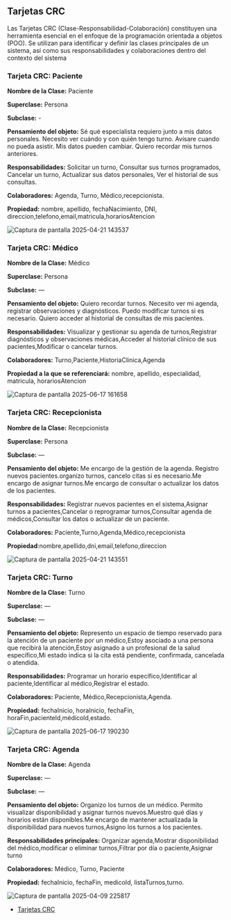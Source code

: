 ## Tarjetas CRC
Las Tarjetas CRC (Clase-Responsabilidad-Colaboración) constituyen una
herramienta esencial en el enfoque de la programación orientada a objetos (POO). Se
utilizan para identificar y definir las clases principales de un sistema, así como sus
responsabilidades y colaboraciones dentro del contexto del sistema

### Tarjeta CRC: Paciente

**Nombre de la Clase:** Paciente

**Superclase:** Persona

**Subclase:** -

**Pensamiento del objeto:** Sé qué especialista requiero junto a mis datos personales. Necesito ver cuándo y con quién tengo turno. Avisare cuando no pueda asistir. Mis datos pueden cambiar.
Quiero recordar mis turnos anteriores.

**Responsabilidades:** Solicitar un turno, Consultar sus turnos programados, Cancelar un turno, Actualizar sus datos personales, Ver el historial de sus consultas.

**Colaboradores:** Agenda, Turno, Médico,recepcionista.

**Propiedad:** nombre, apellido, fechaNacimiento, DNI, direccion,telefono,email,matricula,horariosAtencion

![Captura de pantalla 2025-04-21 143537](https://github.com/user-attachments/assets/c451b238-8081-4d05-96f9-27afa8450291)


### Tarjeta CRC: Médico

**Nombre de la Clase:** Médico

**Superclase:** Persona

**Subclase:** —

**Pensamiento del objeto:** Quiero recordar turnos. Necesito ver mi agenda, registrar observaciones y diagnósticos. Puedo modificar turnos si es necesario. Quiero acceder al historial de consultas de mis pacientes.

**Responsabilidades:** Visualizar y gestionar su agenda de turnos,Registrar diagnósticos y observaciones médicas,Acceder al historial clínico de sus pacientes,Modificar o cancelar turnos.

**Colaboradores:** Turno,Paciente,HistoriaClinica,Agenda

**Propiedad a la que se referenciará:**
nombre, apellido, especialidad, matricula, horariosAtencion


![Captura de pantalla 2025-06-17 161658](https://github.com/user-attachments/assets/f26b26e7-fbf8-4f33-9978-314af2edcc35)



### Tarjeta CRC: Recepcionista

**Nombre de la Clase:** Recepcionista

**Superclase:** Persona

**Subclase:** —

**Pensamiento del objeto:**
Me encargo de la gestión de la agenda. Registro nuevos pacientes.organizo turnos, cancelo citas si es necesario.Me encargo de asignar turnos.Me encargo de consultar o actualizar los datos de los pacientes.

**Responsabilidades:** Registrar nuevos pacientes en el sistema,Asignar turnos a pacientes,Cancelar o reprogramar turnos,Consultar agenda de médicos,Consultar los datos o actualizar de un paciente.


**Colaboradores:** Paciente,Turno,Agenda,Médico,recepcionista

**Propiedad**:nombre,apellido,dni,email,telefono,direccion

![Captura de pantalla 2025-04-21 143551](https://github.com/user-attachments/assets/eda178b8-63a0-4bbf-a609-8c4d89f2b973)



### Tarjeta CRC: Turno

**Nombre de la Clase:** Turno

**Superclase:** —

**Subclase:** —

**Pensamiento del objeto:** Represento un espacio de tiempo reservado para la atención de un paciente por un médico,Estoy asociado a una persona que recibirá la atención,Estoy asignado a un profesional de la salud específico,Mi estado indica si la cita está pendiente, confirmada, cancelada o atendida.

**Responsabilidades:** Programar un horario específico,Identificar al paciente,Identificar al médico,Registrar el estado.

**Colaboradores:** Paciente, Médico,Recepcionista,Agenda.

**Propiedad:** fechaInicio, horaInicio, fechaFin, horaFin,pacienteld,médicold,estado.


![Captura de pantalla 2025-06-17 190230](https://github.com/user-attachments/assets/18cb31f8-9e36-42e8-a638-05e13b8a647d)


### Tarjeta CRC: Agenda

**Nombre de la Clase:** Agenda

**Superclase:** —

**Subclase:** —

**Pensamiento del objeto:** Organizo los turnos de un médico. Permito visualizar disponibilidad y asignar turnos nuevos.Muestro qué días y horarios están disponibles.Me encargo de mantener actualizada la disponibilidad para nuevos turnos,Asigno los turnos a los pacientes.

**Responsabilidades principales:** Organizar agenda,Mostrar disponibilidad del médico,modificar o eliminar turnos,Filtrar por día o paciente,Asignar turno

**Colaboradores:** Médico, Turno, Paciente

**Propiedad:** fechaInicio, fechaFin, medicoId, listaTurnos,turno.


![Captura de pantalla 2025-04-09 225817](https://github.com/user-attachments/assets/f49b1418-e2e0-4917-93b5-72d138691247)


* [Tarjetas CRC](https://drive.google.com/file/d/1dVNKaSPWde2yLGQqWQTHuyY5oxJgoMoH/view?usp=sharing)



